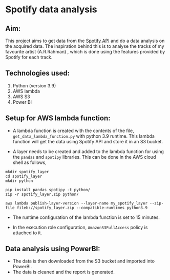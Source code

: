 # Spotify data analysis

## Aim:

This project aims to get data from the [Spotify API](https://developer.spotify.com/documentation/web-api) and do a data analysis on the acquired data. The inspiration behind this is to analyse the tracks of my favourite artist (A.R.Rahman) , which is done using the features provided by Spotify for each track.

 

## Technologies used:

1. Python (version 3.9)
2. AWS lambda
3. AWS S3 
4. Power BI



## Setup for AWS lambda function:
- A lambda function is created with the contents of the file, ```get_data_lambda_function.py``` with python 3.9 runtime. This lambda function will get the data using Spotify API and store it in an S3 bucket.

- A layer needs to be created and added to the lambda function for using the ```pandas``` and ```spotipy``` libraries. This can be done in the AWS cloud shell as follows,

```
mkdir spotify_layer
cd spotify_layer
mkdir python

pip install pandas spotipy -t python/
zip -r spotify_layer.zip python/
```
```
aws lambda publish-layer-version --layer-name my_spotify_layer --zip-file fileb://spotify_layer.zip --compatible-runtimes python3.9
```

- The runtime configuration of the lambda function is set to 15 minutes.

- In the execution role configuration, ```AmazonS3FullAccess```  policy is attached to it. 


## Data analysis using PowerBI:

- The data is then downloaded from the S3 bucket and imported into PowerBI.
- The data is cleaned and the report is generated.

